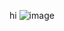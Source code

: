 hi
![image](https://github.com/lovonswe/css-battle/assets/49879873/c66ae6fa-5e1b-49b7-8640-8971785feb8d)
